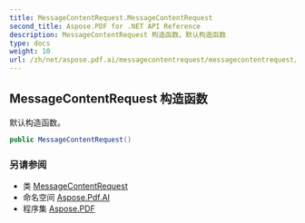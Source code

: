 ```yaml
---
title: MessageContentRequest.MessageContentRequest
second_title: Aspose.PDF for .NET API Reference
description: MessageContentRequest 构造函数。默认构造函数
type: docs
weight: 10
url: /zh/net/aspose.pdf.ai/messagecontentrequest/messagecontentrequest/
---
```

## MessageContentRequest 构造函数

默认构造函数。

```csharp
public MessageContentRequest()
```

### 另请参阅

* 类 [MessageContentRequest](../)
* 命名空间 [Aspose.Pdf.AI](../../../aspose.pdf.ai/)
* 程序集 [Aspose.PDF](../../../)